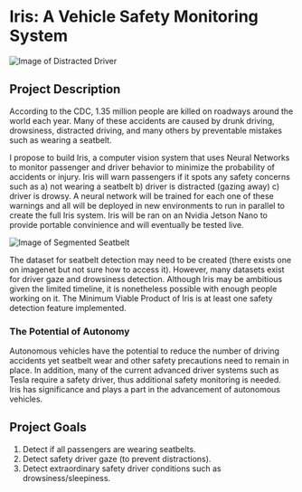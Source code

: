 # Iris: A Vehicle Safety Monitoring System
![Image of Distracted Driver](https://github.com/rubeneezy/Iris/blob/main/Figure2_5-1024x629.jpg)





## Project Description
According to the CDC, 1.35 million people are killed on roadways around the world each year. Many of these accidents are caused by drunk driving, drowsiness, distracted driving, and many others by preventable mistakes such as wearing a seatbelt.

I propose to build Iris, a computer vision system that uses Neural Networks to monitor passenger and driver behavior to minimize the probability of accidents or injury. Iris will warn passengers if it spots any safety concerns such as a) not wearing a seatbelt b) driver is distracted (gazing away) c) driver is drowsy. A neural network will be trained for each one of these warnings and all will be deployed in new environments to run in parallel to create the full Iris system. Iris will be ran on an Nvidia Jetson Nano to provide portable convinience and will eventually be tested live.

![Image of Segmented Seatbelt](https://github.com/rubeneezy/Iris/blob/main/download.jpeg)


The dataset for seatbelt detection may need to be created (there exists one on imagenet but not sure how to access it). However, many datasets exist for driver gaze and drowsiness detection. Although Iris may be ambitious given the limited timeline, it is nonetheless possible with enough people working on it. The Minimum Viable Product of Iris is at least one safety detection feature implemented.

### The Potential of Autonomy
Autonomous vehicles have the potential to reduce the number of driving accidents yet seatbelt wear and other safety precautions need to remain in place. In addition, many of the current advanced driver systems such as Tesla require a safety driver, thus additional safety monitoring is needed. Iris has significance and plays a part in the advancement of autonomous vehicles.

## Project Goals
1. Detect if all passengers are wearing seatbelts.
2. Detect safety driver gaze (to prevent distractions).
3. Detect extraordinary safety driver conditions such as drowsiness/sleepiness.
